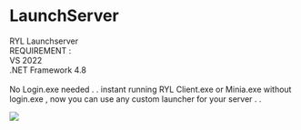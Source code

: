 # LaunchServer
RYL Launchserver <br>
REQUIREMENT : <br>
VS 2022<br>
.NET Framework 4.8
<br><br>
No Login.exe needed . . instant running RYL Client.exe or Minia.exe without login.exe , now you can use any custom launcher for your server . . 

<img src="https://66.media.tumblr.com/9c6297fd75b24136e03e7869cf81c088/tumblr_n9rr24i3gP1tiwptko1_500.gif">
